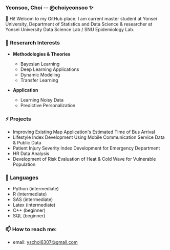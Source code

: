 ### Yeonsoo, Choi -- @choiyeonsoo ✨

👋 Hi! Welcom to my GitHub place.
I am current master student at Yonsei University, Department of Statistics and Data Science & researcher at Yonsei University Data Science Lab / SNU Epidemiology Lab. 

### 🌱 Reserarch Interests

* **Methodologies & Theories**
  - Bayesian Learning
  - Deep Learning Applications
  - Dynamic Modeling
  - Transfer Learning

* **Application**
  - Learning Noisy Data
  - Predictive Personalization

### ⚡ Projects

- Improving Existing Map Application's Estimated Time of Bus Arrival
- Lifestyle Index Development Using Mobile Communication Service Data & Public Data
- Patient Injury Severity Index Development for Emergency Department
- HR Data Analysis
- Development of Risk Evaluation of Heat & Cold Wave for Vulnerable Population

### 🔭 Languages 
- Python (intermediate)
- R (intermediate)
- SAS (intermediate)
- Latex (intermediate)
- C++ (beginner)
- SQL (beginner)

### 📫 How to reach me: 
- email: yschoi6307@gmail.com
